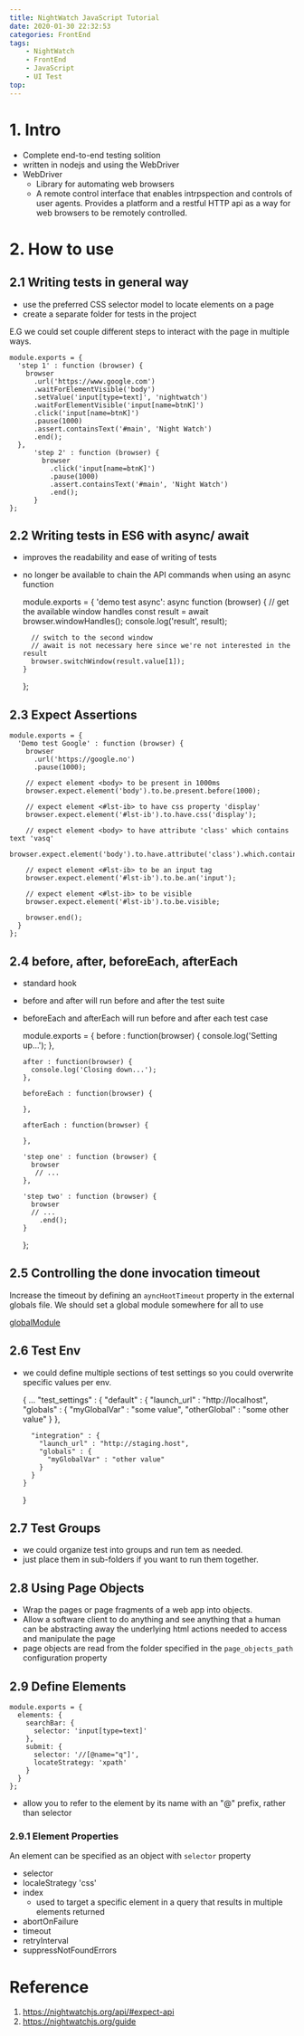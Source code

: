 ```yaml
---
title: NightWatch JavaScript Tutorial
date: 2020-01-30 22:32:53
categories: FrontEnd
tags:
    - NightWatch
    - FrontEnd
    - JavaScript
    - UI Test
top:
---
```

# 1. Intro 

+ Complete end-to-end testing solition 
+ written in nodejs and using the WebDriver 
+ WebDriver 
    +  Library for automating web browsers  
    +  A remote control interface that enables intrpspection and controls of user agents. Provides a platform and a restful HTTP api as a way for web browsers to be remotely controlled. 
    
# 2. How to use 

## 2.1 Writing tests in general way

+ use the preferred CSS selector model to locate elements on a page
+ create a separate folder for tests in the project 


E.G we could set couple different steps to interact with the page in multiple ways. 

    module.exports = {
      'step 1' : function (browser) {
        browser
          .url('https://www.google.com')
          .waitForElementVisible('body')
          .setValue('input[type=text]', 'nightwatch')
          .waitForElementVisible('input[name=btnK]')
          .click('input[name=btnK]')
          .pause(1000)
          .assert.containsText('#main', 'Night Watch')
          .end();
      }, 
          'step 2' : function (browser) {
            browser
              .click('input[name=btnK]')
              .pause(1000)
              .assert.containsText('#main', 'Night Watch')
              .end();
          }
    };

## 2.2 Writing tests in ES6 with async/ await

+ improves the readability and ease of writing of tests
+ no longer be available to chain the API commands when using an async function 


    module.exports = {
      'demo test async': async function (browser) {
        // get the available window handles
        const result = await browser.windowHandles();
        console.log('result', result);
    
        // switch to the second window
        // await is not necessary here since we're not interested in the result
        browser.switchWindow(result.value[1]);
      }
    };

## 2.3 Expect Assertions 

    module.exports = {
      'Demo test Google' : function (browser) {
        browser
          .url('https://google.no')
          .pause(1000);
    
        // expect element <body> to be present in 1000ms
        browser.expect.element('body').to.be.present.before(1000);
    
        // expect element <#lst-ib> to have css property 'display'
        browser.expect.element('#lst-ib').to.have.css('display');
    
        // expect element <body> to have attribute 'class' which contains text 'vasq'
        browser.expect.element('body').to.have.attribute('class').which.contains('vasq');
    
        // expect element <#lst-ib> to be an input tag
        browser.expect.element('#lst-ib').to.be.an('input');
    
        // expect element <#lst-ib> to be visible
        browser.expect.element('#lst-ib').to.be.visible;
    
        browser.end();
      }
    };
    
## 2.4 before, after, beforeEach, afterEach 

+ standard hook 
+ before and after will run before and after the test suite
+ beforeEach and afterEach will run before and after each test case 


    module.exports = {
      before : function(browser) {
        console.log('Setting up...');
      },
    
      after : function(browser) {
        console.log('Closing down...');
      },
    
      beforeEach : function(browser) {
    
      },
    
      afterEach : function(browser) {
    
      },
    
      'step one' : function (browser) {
        browser
         // ...
      },
    
      'step two' : function (browser) {
        browser
        // ...
          .end();
      }
    };
    
## 2.5 Controlling the done invocation timeout 

Increase the timeout by defining an `ayncHootTimeout` property in the external globals file. We should set a global module somewhere for all to use 

[globalModule](https://github.com/nightwatchjs/nightwatch/blob/master/examples/globalsModule.js#L20)

## 2.6 Test Env

+ we could define multiple sections of test settings so you could overwrite specific values per env. 


    {
      ...
      "test_settings" : {
        "default" : {
          "launch_url" : "http://localhost",
          "globals" : {
            "myGlobalVar" : "some value",
            "otherGlobal" : "some other value"
          }
        },
    
        "integration" : {
          "launch_url" : "http://staging.host",
          "globals" : {
            "myGlobalVar" : "other value"
          }
        }
      }
    }

## 2.7 Test Groups 

+ we could organize test into groups and run tem as needed.
+ just place them in sub-folders if you want to run them together.

## 2.8 Using Page Objects 

+ Wrap the pages or page fragments of a web app into objects. 
+ Allow a software client to do anything and see anything that a human can be abstracting away the underlying html actions needed to access and manipulate the page 
+ page objects are read from the folder specified in the `page_objects_path` configuration property

## 2.9 Define Elements 

    module.exports = {
      elements: {
        searchBar: {
          selector: 'input[type=text]'
        },
        submit: {
          selector: '//[@name="q"]',
          locateStrategy: 'xpath'
        }
      }
    };
    
+ allow you to refer to the element by its name with an "@" prefix, rather than selector

### 2.9.1 Element Properties 

An element can be specified as an object with `selector` property

+ selector  
+ localeStrategy  'css'
+ index 
    + used to target a specific element in a query that results in multiple elements returned
+ abortOnFailure
+ timeout 
+ retryInterval 
+ suppressNotFoundErrors 

# Reference

1. https://nightwatchjs.org/api/#expect-api
2. https://nightwatchjs.org/guide

